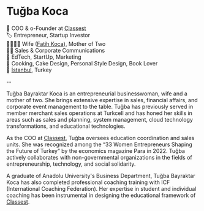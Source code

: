 # Tuğba Koca  


🏢 COO & o-Founder at [Classest](https://classest.com)  
🏷 Entrepreneur, Startup Investor  
👨‍👩‍👧‍👦 Wife ([Fatih Koca](https://fatih.koca.app)), Mother of Two  
👩‍💼 Sales & Corporate Communications  
🔎 EdTech, StartUp, Marketing  
🥘 Cooking, Cake Design, Personal Style Design, Book Lover  
📍 [İstanbul](https://maps.app.goo.gl/UU6mM7UqKngpTcoc7), Turkey  

--

Tuğba Bayraktar Koca is an entrepreneurial businesswoman, wife and a mother of two. She brings extensive expertise in sales, financial affairs, and corporate event management to the table. Tuğba has previously served in member merchant sales operations at Turkcell and has honed her skills in areas such as sales and planning, system management, cloud technology transformations, and educational technologies.  

As the COO at [Classest](https://classest.com), Tuğba oversees education coordination and sales units. She was recognized among the “33 Women Entrepreneurs Shaping the Future of Turkey” by the economics magazine Para in 2022. Tuğba actively collaborates with non-governmental organizations in the fields of entrepreneurship, technology, and social solidarity.  

A graduate of Anadolu University's Business Department, Tuğba Bayraktar Koca has also completed professional coaching training with ICF (International Coaching Federation). Her expertise in student and individual coaching has been instrumental in designing the educational framework of [Classest](https://classest.com).